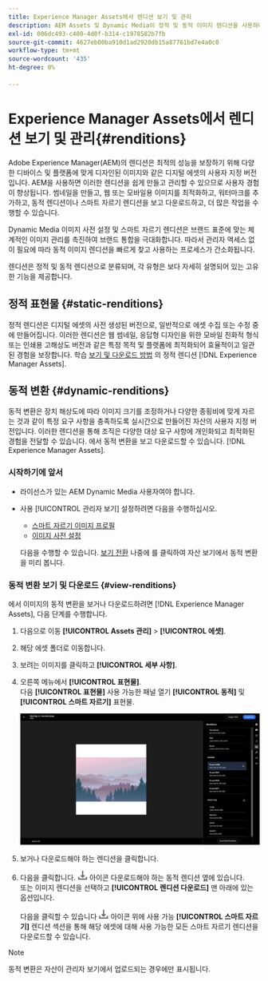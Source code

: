 ```yaml
---
title: Experience Manager Assets에서 렌디션 보기 및 관리
description: AEM Assets 및 Dynamic Media이 정적 및 동적 이미지 렌디션을 사용하여 효과적인 이미지 관리를 간소화하는 방법에 대해 알아봅니다.
exl-id: 006dc493-c400-4d0f-b314-c1978582b7fb
source-git-commit: 4627eb00ba910d1ad2920db15a87761bd7e4a0c0
workflow-type: tm+mt
source-wordcount: '435'
ht-degree: 0%

---
```


# Experience Manager Assets에서 렌디션 보기 및 관리{#renditions}

Adobe Experience Manager(AEM)의 렌디션은 최적의 성능을 보장하기 위해 다양한 디바이스 및 플랫폼에 맞게 디자인된 이미지와 같은 디지털 에셋의 사용자 지정 버전입니다. AEM을 사용하면 이러한 렌디션을 쉽게 만들고 관리할 수 있으므로 사용자 경험이 향상됩니다. 썸네일을 만들고, 웹 또는 모바일용 이미지를 최적화하고, 워터마크를 추가하고, 동적 렌디션이나 스마트 자르기 렌디션을 보고 다운로드하고, 더 많은 작업을 수행할 수 있습니다.

Dynamic Media 이미지 사전 설정 및 스마트 자르기 렌디션은 브랜드 표준에 맞는 체계적인 이미지 관리를 촉진하여 브랜드 통합을 극대화합니다. 따라서 관리자 액세스 없이 필요에 따라 동적 이미지 렌디션을 빠르게 찾고 사용하는 프로세스가 간소화됩니다.

렌디션은 정적 및 동적 렌디션으로 분류되며, 각 유형은 보다 자세히 설명되어 있는 고유한 기능을 제공합니다.

## 정적 표현물 {#static-renditions}

정적 렌디션은 디지털 에셋의 사전 생성된 버전으로, 일반적으로 에셋 수집 또는 수정 중에 만들어집니다. 이러한 렌디션은 웹 썸네일, 응답형 디자인을 위한 모바일 친화적 형식 또는 인쇄용 고해상도 버전과 같은 특정 목적 및 플랫폼에 최적화되어 효율적이고 일관된 경험을 보장합니다.
학습 [보기 및 다운로드 방법](#view-dynamic-renditions) 의 정적 렌디션 [!DNL Experience Manager Assets].

## 동적 변환 {#dynamic-renditions}

동적 변환은 장치 해상도에 따라 이미지 크기를 조정하거나 다양한 종횡비에 맞게 자르는 것과 같이 특정 요구 사항을 충족하도록 실시간으로 만들어진 자산의 사용자 지정 버전입니다.
이러한 렌디션을 통해 조직은 다양한 대상 요구 사항에 개인화되고 최적화된 경험을 전달할 수 있습니다. 에서 동적 변환을 보고 다운로드할 수 있습니다. [!DNL Experience Manager Assets].

### 시작하기에 앞서

* 라이선스가 있는 AEM Dynamic Media 사용자여야 합니다.

* 사용 [!UICONTROL 관리자 보기] 설정하려면 다음을 수행하십시오.
   * [스마트 자르기 이미지 프로필](/help/assets/dynamic-media/image-profiles.md#creating-image-profiles)
   * [이미지 사전 설정](/help/assets/dynamic-media/managing-image-presets.md)

  다음을 수행할 수 있습니다. [보기 전환](/help/assets/assets-view-introduction.md#how-to-access-assets-view) 나중에 를 클릭하여 자산 보기에서 동적 변환을 미리 봅니다.

### 동적 변환 보기 및 다운로드 {#view-renditions}

에서 이미지의 동적 변환을 보거나 다운로드하려면 [!DNL Experience Manager Assets], 다음 단계를 수행합니다.

1. 다음으로 이동 **[!UICONTROL Assets 관리]** > **[!UICONTROL 에셋]**.

1. 해당 에셋 폴더로 이동합니다.

1. 보려는 이미지를 클릭하고 **[!UICONTROL 세부 사항]**.

1. 오른쪽 메뉴에서 **[!UICONTROL 표현물]**. <br> 다음 **[!UICONTROL 표현물]** 사용 가능한 패널 열기 **[!UICONTROL 동적]** 및 **[!UICONTROL 스마트 자르기]** 표현물.

   ![동적 변환](assets/preset_smart_crop.png)
   <!-- ![dynamic renditions](assets/preset_smart_crop_view.png) -->

1. 보거나 다운로드해야 하는 렌디션을 클릭합니다.

1. 다음을 클릭합니다. ![다운로드 아이콘](assets/do-not-localize/download-icon.png) 아이콘 다운로드해야 하는 동적 렌디션 옆에 있습니다. <br> 또는 이미지 렌디션을 선택하고 **[!UICONTROL 렌디션 다운로드]** 맨 아래에 있는 옵션입니다.

   다음을 클릭할 수 있습니다 ![다운로드 아이콘](assets/do-not-localize/download-icon.png) 아이콘 위에 사용 가능 **[!UICONTROL 스마트 자르기]** 렌디션 섹션을 통해 해당 에셋에 대해 사용 가능한 모든 스마트 자르기 렌디션을 다운로드할 수 있습니다.

>[!NOTE]
>
>동적 변환은 자산이 관리자 보기에서 업로드되는 경우에만 표시됩니다.
